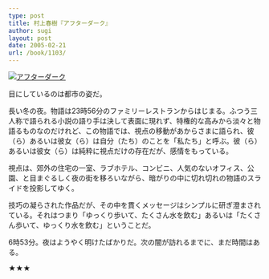 ```yaml
---
type: post
title: 村上春樹『アフターダーク』
author: sugi
layout: post
date: 2005-02-21
url: /book/1103/
---
```

<a href="http://www.amazon.co.jp/exec/obidos/ASIN/4062125366/chezsugi-22/ref=nosim/" onclick="_gaq.push(['_trackEvent', 'outbound-article', 'http://www.amazon.co.jp/exec/obidos/ASIN/4062125366/chezsugi-22/ref=nosim/', '']);" name="amazletlink" target="_blank"><img src="http://i1.wp.com/ecx.images-amazon.com/images/I/414PX610CPL.SL160.jpg?w=660" alt="アフターダーク" class="alignleft" data-recalc-dims="1" /></a>

目にしているのは都市の姿だ。

長い冬の夜。物語は23時56分のファミリーレストランからはじまる。ふつう三人称で語られる小説の語り手は決して表面に現れず、特権的な高みから淡々と物語るものなのだけれど、この物語では、視点の移動があからさまに語られ、彼（ら）あるいは彼女（ら）は自分（たち）のことを「私たち」と呼ぶ。彼（ら）あるいは彼女（ら）は純粋に視点だけの存在だが、感情をもっている。

視点は、郊外の住宅の一室、ラブホテル、コンビニ、人気のないオフィス、公園、と目まぐるしく夜の街を移ろいながら、暗がりの中に切れ切れの物語のスライドを投影してゆく。

技巧の凝らされた作品だが、その中を貫くメッセージはシンプルに研ぎ澄まされている。それはつまり「ゆっくり歩いて、たくさん水を飲む」あるいは「たくさん歩いて、ゆっくり水を飲む」ということだ。

6時53分。夜はようやく明けたばかりだ。次の闇が訪れるまでに、まだ時間はある。

★★★

